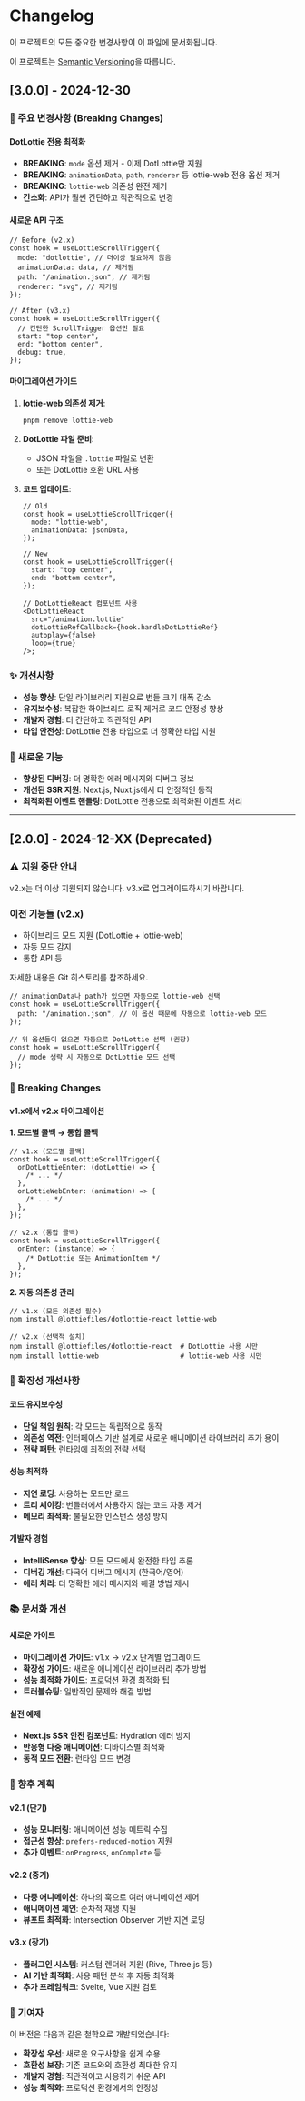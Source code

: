 # Changelog

이 프로젝트의 모든 중요한 변경사항이 이 파일에 문서화됩니다.

이 프로젝트는 [Semantic Versioning](https://semver.org/spec/v2.0.0.html)을 따릅니다.

## [3.0.0] - 2024-12-30

### 🚀 주요 변경사항 (Breaking Changes)

#### DotLottie 전용 최적화

- **BREAKING**: `mode` 옵션 제거 - 이제 DotLottie만 지원
- **BREAKING**: `animationData`, `path`, `renderer` 등 lottie-web 전용 옵션 제거
- **BREAKING**: `lottie-web` 의존성 완전 제거
- **간소화**: API가 훨씬 간단하고 직관적으로 변경

#### 새로운 API 구조

```tsx
// Before (v2.x)
const hook = useLottieScrollTrigger({
  mode: "dotlottie", // 더이상 필요하지 않음
  animationData: data, // 제거됨
  path: "/animation.json", // 제거됨
  renderer: "svg", // 제거됨
});

// After (v3.x)
const hook = useLottieScrollTrigger({
  // 간단한 ScrollTrigger 옵션만 필요
  start: "top center",
  end: "bottom center",
  debug: true,
});
```

#### 마이그레이션 가이드

1. **lottie-web 의존성 제거**:

   ```bash
   pnpm remove lottie-web
   ```

2. **DotLottie 파일 준비**:

   - JSON 파일을 `.lottie` 파일로 변환
   - 또는 DotLottie 호환 URL 사용

3. **코드 업데이트**:

   ```tsx
   // Old
   const hook = useLottieScrollTrigger({
     mode: "lottie-web",
     animationData: jsonData,
   });

   // New
   const hook = useLottieScrollTrigger({
     start: "top center",
     end: "bottom center",
   });

   // DotLottieReact 컴포넌트 사용
   <DotLottieReact
     src="/animation.lottie"
     dotLottieRefCallback={hook.handleDotLottieRef}
     autoplay={false}
     loop={true}
   />;
   ```

### ✨ 개선사항

- **성능 향상**: 단일 라이브러리 지원으로 번들 크기 대폭 감소
- **유지보수성**: 복잡한 하이브리드 로직 제거로 코드 안정성 향상
- **개발자 경험**: 더 간단하고 직관적인 API
- **타입 안전성**: DotLottie 전용 타입으로 더 정확한 타입 지원

### 🔧 새로운 기능

- **향상된 디버깅**: 더 명확한 에러 메시지와 디버그 정보
- **개선된 SSR 지원**: Next.js, Nuxt.js에서 더 안정적인 동작
- **최적화된 이벤트 핸들링**: DotLottie 전용으로 최적화된 이벤트 처리

---

## [2.0.0] - 2024-12-XX (Deprecated)

### ⚠️ 지원 중단 안내

v2.x는 더 이상 지원되지 않습니다. v3.x로 업그레이드하시기 바랍니다.

### 이전 기능들 (v2.x)

- 하이브리드 모드 지원 (DotLottie + lottie-web)
- 자동 모드 감지
- 통합 API 등

자세한 내용은 Git 히스토리를 참조하세요.

```tsx
// animationData나 path가 있으면 자동으로 lottie-web 선택
const hook = useLottieScrollTrigger({
  path: "/animation.json", // 이 옵션 때문에 자동으로 lottie-web 모드
});

// 위 옵션들이 없으면 자동으로 DotLottie 선택 (권장)
const hook = useLottieScrollTrigger({
  // mode 생략 시 자동으로 DotLottie 모드 선택
});
```

### 🔧 Breaking Changes

#### v1.x에서 v2.x 마이그레이션

**1. 모드별 콜백 → 통합 콜백**

```tsx
// v1.x (모드별 콜백)
const hook = useLottieScrollTrigger({
  onDotLottieEnter: (dotLottie) => {
    /* ... */
  },
  onLottieWebEnter: (animation) => {
    /* ... */
  },
});

// v2.x (통합 콜백)
const hook = useLottieScrollTrigger({
  onEnter: (instance) => {
    /* DotLottie 또는 AnimationItem */
  },
});
```

**2. 자동 의존성 관리**

```tsx
// v1.x (모든 의존성 필수)
npm install @lottiefiles/dotlottie-react lottie-web

// v2.x (선택적 설치)
npm install @lottiefiles/dotlottie-react  # DotLottie 사용 시만
npm install lottie-web                    # lottie-web 사용 시만
```

### 🎯 확장성 개선사항

#### 코드 유지보수성

- **단일 책임 원칙**: 각 모드는 독립적으로 동작
- **의존성 역전**: 인터페이스 기반 설계로 새로운 애니메이션 라이브러리 추가 용이
- **전략 패턴**: 런타임에 최적의 전략 선택

#### 성능 최적화

- **지연 로딩**: 사용하는 모드만 로드
- **트리 셰이킹**: 번들러에서 사용하지 않는 코드 자동 제거
- **메모리 최적화**: 불필요한 인스턴스 생성 방지

#### 개발자 경험

- **IntelliSense 향상**: 모든 모드에서 완전한 타입 추론
- **디버깅 개선**: 다국어 디버그 메시지 (한국어/영어)
- **에러 처리**: 더 명확한 에러 메시지와 해결 방법 제시

### 📚 문서화 개선

#### 새로운 가이드

- **마이그레이션 가이드**: v1.x → v2.x 단계별 업그레이드
- **확장성 가이드**: 새로운 애니메이션 라이브러리 추가 방법
- **성능 최적화 가이드**: 프로덕션 환경 최적화 팁
- **트러블슈팅**: 일반적인 문제와 해결 방법

#### 실전 예제

- **Next.js SSR 안전 컴포넌트**: Hydration 에러 방지
- **반응형 다중 애니메이션**: 디바이스별 최적화
- **동적 모드 전환**: 런타임 모드 변경

### 🔮 향후 계획

#### v2.1 (단기)

- **성능 모니터링**: 애니메이션 성능 메트릭 수집
- **접근성 향상**: `prefers-reduced-motion` 지원
- **추가 이벤트**: `onProgress`, `onComplete` 등

#### v2.2 (중기)

- **다중 애니메이션**: 하나의 훅으로 여러 애니메이션 제어
- **애니메이션 체인**: 순차적 재생 지원
- **뷰포트 최적화**: Intersection Observer 기반 지연 로딩

#### v3.x (장기)

- **플러그인 시스템**: 커스텀 렌더러 지원 (Rive, Three.js 등)
- **AI 기반 최적화**: 사용 패턴 분석 후 자동 최적화
- **추가 프레임워크**: Svelte, Vue 지원 검토

### 🤝 기여자

이 버전은 다음과 같은 철학으로 개발되었습니다:

- **확장성 우선**: 새로운 요구사항을 쉽게 수용
- **호환성 보장**: 기존 코드와의 호환성 최대한 유지
- **개발자 경험**: 직관적이고 사용하기 쉬운 API
- **성능 최적화**: 프로덕션 환경에서의 안정성
